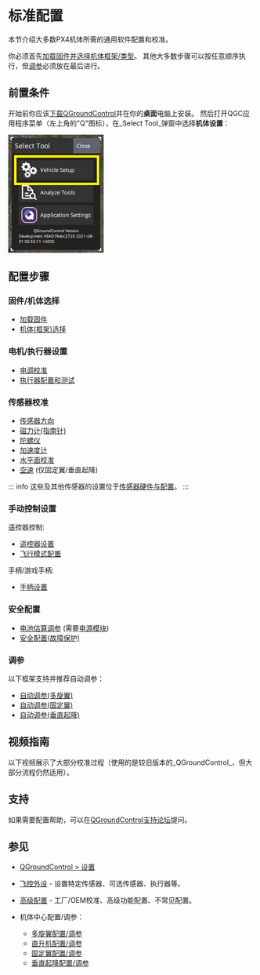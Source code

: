 # 标准配置

本节介绍大多数PX4机体所需的通用软件配置和校准。

你必须首先[加载固件并选择机体框架/类型](#firmware-vehicle-selection)。
其他大多数步骤可以按任意顺序执行，但[调参](#tuning)必须放在最后进行。

## 前置条件

开始前你应该[下载QGroundControl](http://qgroundcontrol.com/downloads/)并在你的**桌面**电脑上安装。
然后打开QGC应用程序菜单（左上角的"Q"图标），在_Select Tool_弹窗中选择**机体设置**：

![QGC主菜单弹窗: 高亮显示机体设置](../../assets/qgc/setup/menu_setup.png)

## 配置步骤

### 固件/机体选择

- [加载固件](../config/firmware.md)
- [机体(框架)选择](../config/airframe.md)

### 电机/执行器设置

- [电调校准](../advanced_config/esc_calibration.md)
- [执行器配置和测试](../config/actuators.md)

### 传感器校准

- [传感器方向](../config/flight_controller_orientation.md)
- [磁力计(指南针)](../config/compass.md)
- [陀螺仪](../config/gyroscope.md)
- [加速度计](../config/accelerometer.md)
- [水平面校准](../config/level_horizon_calibration.md)
- [空速](../config/airspeed.md) (仅固定翼/垂直起降)

::: info
这些及其他传感器的设置位于[传感器硬件与配置](../sensor/index.md)。
:::

### 手动控制设置

遥控器控制:

- [遥控器设置](../config/radio.md)
- [飞行模式配置](../config/flight_mode.md)

手柄/游戏手柄:

- [手柄设置](../config/joystick.md)

### 安全配置

- [电池估算调参](../config/battery.md) (需要[电源模块](../power_module/index.md))
- [安全配置(故障保护)](../config/safety.md)

### 调参

以下框架支持并推荐自动调参：

- [自动调参(多旋翼)](../config/autotune_mc.md) 
- [自动调参(固定翼)](../config/autotune_fw.md)
- [自动调参(垂直起降)](../config/autotune_vtol.md)

## 视频指南

以下视频展示了大部分校准过程（使用的是较旧版本的_QGroundControl_，但大部分流程仍然适用）。

<lite-youtube videoid="91VGmdSlbo4" title="PX4自动驾驶仪设置教程预览"/>

## 支持

如果需要配置帮助，可以在[QGroundControl支持论坛](https://discuss.px4.io//c/qgroundcontrol/qgroundcontrol-usage)提问。

## 参见

- [QGroundControl > 设置](https://docs.qgroundcontrol.com/master/en/qgc-user-guide/setup_view/setup_view.html)
- [飞控外设](../peripherals/index.md) - 设置特定传感器、可选传感器、执行器等。
- [高级配置](../advanced_config/index.md) - 工厂/OEM校准、高级功能配置、不常见配置。
- 机体中心配置/调参：

  - [多旋翼配置/调参](../config_mc/index.md)
  - [直升机配置/调参](../config_heli/index.md)
  - [固定翼配置/调参](../config_fw/index.md)
  - [垂直起降配置/调参](../config_vtol/index.md)